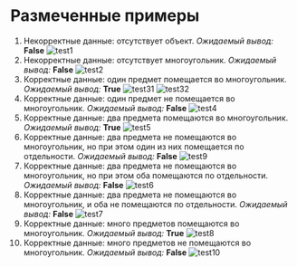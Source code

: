 # Размеченные примеры

1) Некорректные данные: отсутствует объект. *Ожидаемый вывод:* **False**
![test1](https://user-images.githubusercontent.com/63870567/190708445-58b595fa-7f3a-49a7-b1fe-8cc91bdc4e26.jpg)
3) Некорректные данные: отсутствует многоугольник. *Ожидаемый вывод:* **False**
![test2](https://user-images.githubusercontent.com/63870567/190708508-0e74468d-3539-4d75-868a-fcdf63d289eb.jpg)
5) Корректные данные: один предмет помещается во многоугольник. *Ожидаемый вывод:* **True**
![test31](https://user-images.githubusercontent.com/63870567/190721475-650605a8-fab0-4d29-a267-a85f04eb7b85.jpg)
![test32](https://user-images.githubusercontent.com/63870567/190721494-9bd3cd77-3530-418b-b6c0-2712eed41d29.jpg)
7) Корректные данные: один предмет не помещается во многоугольник. *Ожидаемый вывод:* **False**
![test4](https://user-images.githubusercontent.com/63870567/190721559-f6b8bfd4-e6dc-4eb9-90e8-89461ef5e3f8.jpg)
9) Корректные данные: два предмета помещаются во многоугольник. *Ожидаемый вывод:* **True**
![test5](https://user-images.githubusercontent.com/63870567/190721673-f4a0a449-9797-4434-961d-03f8d87d5492.jpg)
11) Корректные данные: два предмета не помещаются во многоугольник, но при этом один из них помещается по отдельности. *Ожидаемый вывод:* **False**
![test9](https://user-images.githubusercontent.com/63870567/190721762-d948ecc3-80db-442b-9b08-a3555c219768.jpg)
12) Корректные данные: два предмета не помещаются во многоугольник, но при этом оба помещаются по отдельности. *Ожидаемый вывод:* **False**
![test6](https://user-images.githubusercontent.com/63870567/190722103-d750608f-8e8e-4f84-b817-1f359f6effb5.jpg)
14) Корректные данные: два предмета не помещаются во многоугольник, и оба не помещаются по отдельности. *Ожидаемый вывод:* **False**
![test7](https://user-images.githubusercontent.com/63870567/190722807-da5339c7-4b64-4f53-80c5-5ec89f1215a1.jpg)
14) Корректные данные: много предметов помещаются во многоугольник. *Ожидаемый вывод:* **True**
![test8](https://user-images.githubusercontent.com/63870567/190722507-acffa879-de81-4b84-9173-a5bc28ddbed4.jpg)
16) Корректные данные: много предметов не помещаются во многоугольник. *Ожидаемый вывод:* **False**
![test10](https://user-images.githubusercontent.com/63870567/190722929-22589178-f77e-43eb-bfb7-b05ddfd55428.jpg)


